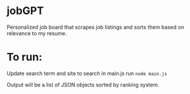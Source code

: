 # jobGPT

Personalized job board that scrapes job listings and sorts them based on relevance to my resume.

# To run:

Update search term and site to search in main.js
run `node main.js`

Output will be a list of JSON objects sorted by ranking system.
